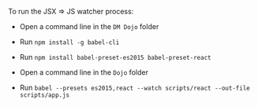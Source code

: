 ﻿To run the JSX => JS watcher process:

* Open a command line in the `DM Dojo` folder
* Run `npm install -g babel-cli`
* Run `npm install babel-preset-es2015 babel-preset-react`

* Open a command line in the `Dojo` folder
* Run `babel --presets es2015,react --watch scripts/react --out-file scripts/app.js`
